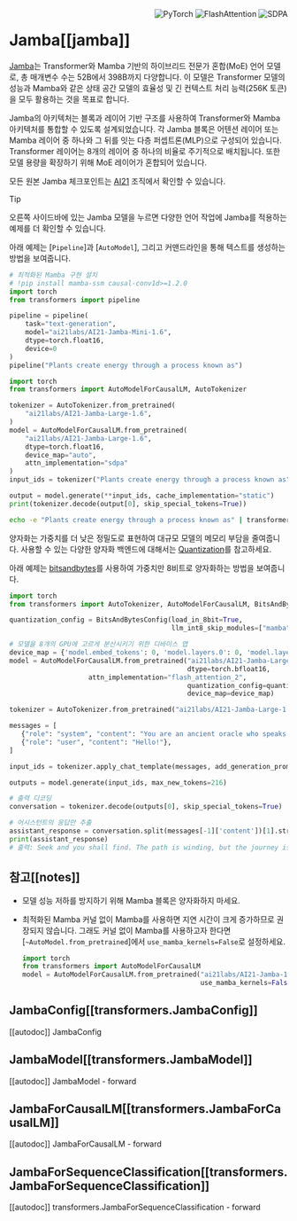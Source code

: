 <!--Copyright 2024 The HuggingFace Team. All rights reserved.

Licensed under the Apache License, Version 2.0 (the "License"); you may not use this file except in compliance with
the License. You may obtain a copy of the License at

http://www.apache.org/licenses/LICENSE-2.0

Unless required by applicable law or agreed to in writing, software distributed under the License is distributed on
an "AS IS" BASIS, WITHOUT WARRANTIES OR CONDITIONS OF ANY KIND, either express or implied. See the License for the
specific language governing permissions and limitations under the License.

⚠️ Note that this file is in Markdown but contain specific syntax for our doc-builder (similar to MDX) that may not be
rendered properly in your Markdown viewer.

-->

<div style="float: right;">
  <div class="flex flex-wrap space-x-1">
    <img alt="PyTorch" src="https://img.shields.io/badge/PyTorch-DE3412?style=flat&logo=pytorch&logoColor=white">
    <img alt="FlashAttention" src="https://img.shields.io/badge/%E2%9A%A1%EF%B8%8E%20FlashAttention-eae0c8?style=flat">
    <img alt="SDPA" src="https://img.shields.io/badge/SDPA-DE3412?style=flat&logo=pytorch&logoColor=white">
  </div>
</div>

# Jamba[[jamba]]

[Jamba](https://huggingface.co/papers/2403.19887)는 Transformer와 Mamba 기반의 하이브리드 전문가 혼합(MoE) 언어 모델로, 총 매개변수 수는 52B에서 398B까지 다양합니다. 이 모델은 Transformer 모델의 성능과 Mamba와 같은 상태 공간 모델의 효율성 및 긴 컨텍스트 처리 능력(256K 토큰)을 모두 활용하는 것을 목표로 합니다.

Jamba의 아키텍처는 블록과 레이어 기반 구조를 사용하여 Transformer와 Mamba 아키텍처를 통합할 수 있도록 설계되었습니다. 각 Jamba 블록은 어텐션 레이어 또는 Mamba 레이어 중 하나와 그 뒤를 잇는 다층 퍼셉트론(MLP)으로 구성되어 있습니다. Transformer 레이어는 8개의 레이어 중 하나의 비율로 주기적으로 배치됩니다. 또한 모델 용량을 확장하기 위해 MoE 레이어가 혼합되어 있습니다.

모든 원본 Jamba 체크포인트는 [AI21](https://huggingface.co/ai21labs) 조직에서 확인할 수 있습니다.

> [!TIP]
> 오른쪽 사이드바에 있는 Jamba 모델을 누르면 다양한 언어 작업에 Jamba를 적용하는 예제를 더 확인할 수 있습니다.

아래 예제는 [`Pipeline`]과 [`AutoModel`], 그리고 커맨드라인을 통해 텍스트를 생성하는 방법을 보여줍니다.

<hfoptions id="usage">
<hfoption id="Pipeline">

```py
# 최적화된 Mamba 구현 설치
# !pip install mamba-ssm causal-conv1d>=1.2.0
import torch
from transformers import pipeline

pipeline = pipeline(
    task="text-generation",
    model="ai21labs/AI21-Jamba-Mini-1.6",
    dtype=torch.float16,
    device=0
)
pipeline("Plants create energy through a process known as")
```

</hfoption>
<hfoption id="AutoModel">

```py
import torch
from transformers import AutoModelForCausalLM, AutoTokenizer

tokenizer = AutoTokenizer.from_pretrained(
    "ai21labs/AI21-Jamba-Large-1.6",
)
model = AutoModelForCausalLM.from_pretrained(
    "ai21labs/AI21-Jamba-Large-1.6",
    dtype=torch.float16,
    device_map="auto",
    attn_implementation="sdpa"
)
input_ids = tokenizer("Plants create energy through a process known as", return_tensors="pt").to("cuda")

output = model.generate(**input_ids, cache_implementation="static")
print(tokenizer.decode(output[0], skip_special_tokens=True))
```
</hfoption>
<hfoption id="transformers CLI">

```bash
echo -e "Plants create energy through a process known as" | transformers run --task text-generation --model ai21labs/AI21-Jamba-Mini-1.6 --device 0
```

</hfoption>
</hfoptions>

양자화는 가중치를 더 낮은 정밀도로 표현하여 대규모 모델의 메모리 부담을 줄여줍니다. 사용할 수 있는 다양한 양자화 백엔드에 대해서는 [Quantization](../quantization/overview)를 참고하세요.

아래 예제는 [bitsandbytes](../quantization/bitsandbytes)를 사용하여 가중치만 8비트로 양자화하는 방법을 보여줍니다.

```py
import torch
from transformers import AutoTokenizer, AutoModelForCausalLM, BitsAndBytesConfig

quantization_config = BitsAndBytesConfig(load_in_8bit=True,
                                         llm_int8_skip_modules=["mamba"])

# 모델을 8개의 GPU에 고르게 분산시키기 위한 디바이스 맵
device_map = {'model.embed_tokens': 0, 'model.layers.0': 0, 'model.layers.1': 0, 'model.layers.2': 0, 'model.layers.3': 0, 'model.layers.4': 0, 'model.layers.5': 0, 'model.layers.6': 0, 'model.layers.7': 0, 'model.layers.8': 0, 'model.layers.9': 1, 'model.layers.10': 1, 'model.layers.11': 1, 'model.layers.12': 1, 'model.layers.13': 1, 'model.layers.14': 1, 'model.layers.15': 1, 'model.layers.16': 1, 'model.layers.17': 1, 'model.layers.18': 2, 'model.layers.19': 2, 'model.layers.20': 2, 'model.layers.21': 2, 'model.layers.22': 2, 'model.layers.23': 2, 'model.layers.24': 2, 'model.layers.25': 2, 'model.layers.26': 2, 'model.layers.27': 3, 'model.layers.28': 3, 'model.layers.29': 3, 'model.layers.30': 3, 'model.layers.31': 3, 'model.layers.32': 3, 'model.layers.33': 3, 'model.layers.34': 3, 'model.layers.35': 3, 'model.layers.36': 4, 'model.layers.37': 4, 'model.layers.38': 4, 'model.layers.39': 4, 'model.layers.40': 4, 'model.layers.41': 4, 'model.layers.42': 4, 'model.layers.43': 4, 'model.layers.44': 4, 'model.layers.45': 5, 'model.layers.46': 5, 'model.layers.47': 5, 'model.layers.48': 5, 'model.layers.49': 5, 'model.layers.50': 5, 'model.layers.51': 5, 'model.layers.52': 5, 'model.layers.53': 5, 'model.layers.54': 6, 'model.layers.55': 6, 'model.layers.56': 6, 'model.layers.57': 6, 'model.layers.58': 6, 'model.layers.59': 6, 'model.layers.60': 6, 'model.layers.61': 6, 'model.layers.62': 6, 'model.layers.63': 7, 'model.layers.64': 7, 'model.layers.65': 7, 'model.layers.66': 7, 'model.layers.67': 7, 'model.layers.68': 7, 'model.layers.69': 7, 'model.layers.70': 7, 'model.layers.71': 7, 'model.final_layernorm': 7, 'lm_head': 7}
model = AutoModelForCausalLM.from_pretrained("ai21labs/AI21-Jamba-Large-1.6",
                                             dtype=torch.bfloat16,
                    attn_implementation="flash_attention_2",
                                             quantization_config=quantization_config,
                                             device_map=device_map)

tokenizer = AutoTokenizer.from_pretrained("ai21labs/AI21-Jamba-Large-1.6")

messages = [
   {"role": "system", "content": "You are an ancient oracle who speaks in cryptic but wise phrases, always hinting at deeper meanings."},
   {"role": "user", "content": "Hello!"},
]

input_ids = tokenizer.apply_chat_template(messages, add_generation_prompt=True, return_tensors='pt').to(model.device)

outputs = model.generate(input_ids, max_new_tokens=216)

# 출력 디코딩
conversation = tokenizer.decode(outputs[0], skip_special_tokens=True)

# 어시스턴트의 응답만 추출
assistant_response = conversation.split(messages[-1]['content'])[1].strip()
print(assistant_response)
# 출력: Seek and you shall find. The path is winding, but the journey is enlightening. What wisdom do you seek from the ancient echoes?
```

## 참고[[notes]]

- 모델 성능 저하를 방지하기 위해 Mamba 블록은 양자화하지 마세요.
- 최적화된 Mamba 커널 없이 Mamba를 사용하면 지연 시간이 크게 증가하므로 권장되지 않습니다. 그래도 커널 없이 Mamba를 사용하고자 한다면 [`~AutoModel.from_pretrained`]에서 `use_mamba_kernels=False`로 설정하세요.

  ```py
  import torch
  from transformers import AutoModelForCausalLM
  model = AutoModelForCausalLM.from_pretrained("ai21labs/AI21-Jamba-1.5-Large",
                                               use_mamba_kernels=False)
  ```

## JambaConfig[[transformers.JambaConfig]]

[[autodoc]] JambaConfig


## JambaModel[[transformers.JambaModel]]

[[autodoc]] JambaModel
    - forward


## JambaForCausalLM[[transformers.JambaForCausalLM]]

[[autodoc]] JambaForCausalLM
    - forward


## JambaForSequenceClassification[[transformers.JambaForSequenceClassification]]

[[autodoc]] transformers.JambaForSequenceClassification
    - forward

